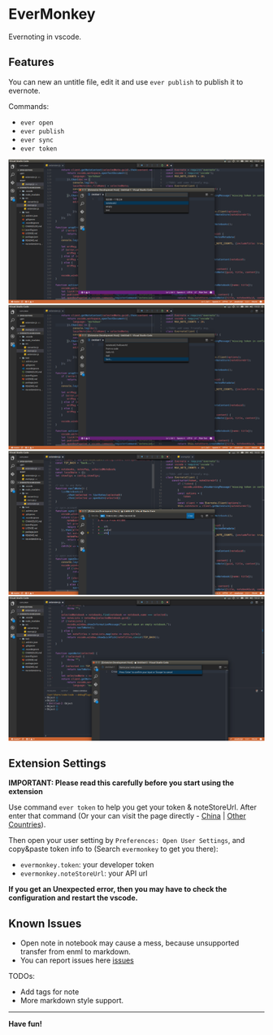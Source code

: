 # EverMonkey

Evernoting in vscode.

## Features

You can new an untitle file, edit it and use `ever publish` to publish it to evernote.

Commands:
* `ever open` 
* `ever publish`
* `ever sync`
* `ever token`

![open-notebook](assets/opennotebooks.png)
![open-note](assets/opennote.png)
![update-note](assets/updatenote.png)
![create-note](assets/createnote.png)


## Extension Settings

**IMPORTANT: Please read this carefully before you start using the extension**

Use command `ever token` to help you get your token & noteStoreUrl. After enter that command (Or your can visit the page directly - [China](https://app.yinxiang.com/api/DeveloperToken.action) | [Other Countries](https://www.evernote.com/api/DeveloperToken.action)).

Then open your user setting by `Preferences: Open User Settings`, and copy&paste token info to (Search `evermonkey` to get you there):

* `evermonkey.token`: your developer token
* `evermonkey.noteStoreUrl`: your API url

**If you get an Unexpected error, then you may have to check the configuration and restart the vscode.**

## Known Issues

- Open note in notebook may cause a mess, because unsupported transfer from enml to markdown.
- You can report issues here [issues](https://github.com/michalyao/evermonkey/issues)

TODOs:
+ Add tags for note
+ More markdown style support. 

-----------------------------------------------------------------------------------------------------------

**Have fun!**

